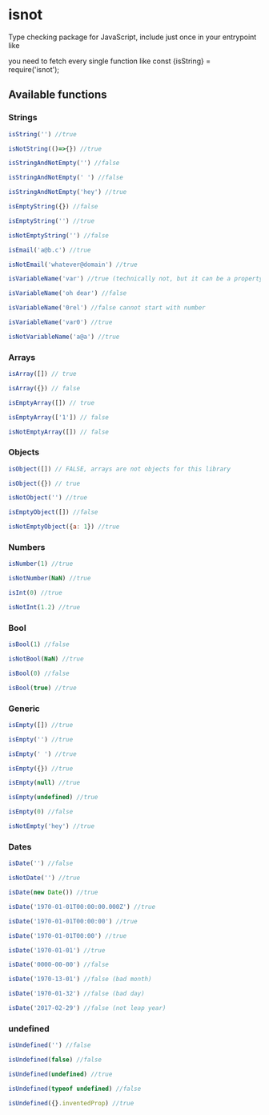 # isnot

Type checking package for JavaScript, include just once in your entrypoint like

you need to fetch every single function like const {isString} = require('isnot');


## Available functions

### Strings

~~~js
isString('') //true

isNotString(()=>{}) //true

isStringAndNotEmpty('') //false

isStringAndNotEmpty(' ') //false

isStringAndNotEmpty('hey') //true

isEmptyString({}) //false

isEmptyString('') //true

isNotEmptyString('') //false

isEmail('a@b.c') //true

isNotEmail('whatever@domain') //true

isVariableName('var') //true (technically not, but it can be a property of an object accessed without ['...'])

isVariableName('oh dear') //false

isVariableName('0rel') //false cannot start with number

isVariableName('var0') //true

isNotVariableName('a@a') //true

~~~

### Arrays

~~~js
isArray([]) // true

isArray({}) // false

isEmptyArray([]) // true

isEmptyArray(['1']) // false

isNotEmptyArray([]) // false
~~~

### Objects

~~~js
isObject([]) // FALSE, arrays are not objects for this library

isObject({}) // true

isNotObject('') //true

isEmptyObject([]) //false

isNotEmptyObject({a: 1}) //true
~~~

### Numbers

~~~js
isNumber(1) //true

isNotNumber(NaN) //true

isInt(0) //true

isNotInt(1.2) //true
~~~

### Bool

~~~js
isBool(1) //false

isNotBool(NaN) //true

isBool(0) //false

isBool(true) //true
~~~

### Generic

~~~js
isEmpty([]) //true

isEmpty('') //true

isEmpty(' ') //true

isEmpty({}) //true

isEmpty(null) //true

isEmpty(undefined) //true

isEmpty(0) //false

isNotEmpty('hey') //true
~~~

### Dates

~~~js
isDate('') //false

isNotDate('') //true

isDate(new Date()) //true

isDate('1970-01-01T00:00:00.000Z') //true

isDate('1970-01-01T00:00:00') //true

isDate('1970-01-01T00:00') //true

isDate('1970-01-01') //true

isDate('0000-00-00') //false

isDate('1970-13-01') //false (bad month)

isDate('1970-01-32') //false (bad day)

isDate('2017-02-29') //false (not leap year)
~~~

### undefined

~~~js
isUndefined('') //false

isUndefined(false) //false

isUndefined(undefined) //true

isUndefined(typeof undefined) //false

isUndefined({}.inventedProp) //true
~~~
